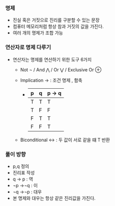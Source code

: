 ### 명제

- 진실 혹은 거짓으로 진리를 구분할 수 있는 문장
- 컴퓨터 메모리처럼 항상 참과 거짓의 값을 가진다.
- 여러 개의 명제가 조합 가능

### 연산자로 명제 다루기

- 연산자는 명제를 연산하기 위한 도구 6가지

  - Not ¬ / And ⋀ / Or ⋁ / Exclusive Or ⊕

  - Implication → : 조건 명제 , 함축

    - | p    | q    | p → q |
      | ---- | ---- | ----- |
      | T    | T    | T     |
      | T    | F    | F     |
      | F    | T    | T     |
      | F    | F    | T     |

  - Biconditional ↔ : 두 값이 서로 같을 떄 T 반환

### 풀이 방향

- p,q 정의
- 진리표 작성
- q → p : 역
- ¬p →¬q : 이
- ¬q →¬p : 대우
- 본 명제와 대우는 항상 같은 진리값을 가진다.